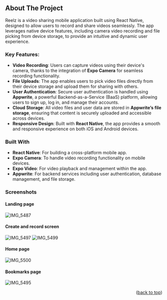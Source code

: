 <a id="readme-top"></a>
<!-- ABOUT THE PROJECT -->
## About The Project

Reelz is a video sharing mobile application built using React Native, designed to allow users to record and share videos seamlessly. The app leverages native device features, including camera video recording and file picking from device storage, to provide an intuitive and dynamic user experience.

### Key Features:
- **Video Recording**: Users can capture videos using their device's camera, thanks to the integration of **Expo Camera** for seamless recording functionality.
- **File Uploads**: The app enables users to pick video files directly from their device storage and upload them for sharing with others.
- **User Authentication**: Secure user authentication is handled using **Appwrite**, a powerful Backend-as-a-Service (BaaS) platform, allowing users to sign up, log in, and manage their accounts.
- **Cloud Storage**: All video files and user data are stored in **Appwrite’s file storage**, ensuring that content is securely uploaded and accessible across devices.
- **Responsive Design**: Built with **React Native**, the app provides a smooth and responsive experience on both iOS and Android devices.

### Built With
- **React Native**: For building a cross-platform mobile app.
- **Expo Camera**: To handle video recording functionality on mobile devices.
- **Expo Video**: For video playback and management within the app.
- **Appwrite**: For backend services including user authentication, database management, and file storage.
  
### Screenshots
#### Landing page
![IMG_5487](https://github.com/user-attachments/assets/06756a5e-2330-4db3-90a6-200958958e67)
#### Create and record screen
![IMG_5497](https://github.com/user-attachments/assets/8457b1a8-bc4e-4750-9055-53e318b793d2)
![IMG_5499](https://github.com/user-attachments/assets/f2249aae-17a0-4f64-9302-fbec1007c3fe)
#### Home page
![IMG_5500](https://github.com/user-attachments/assets/0de17ea7-7c08-4c4c-bf8e-dbd74f6ca45a)
#### Bookmarks page
![IMG_5495](https://github.com/user-attachments/assets/100e133d-62b1-46a6-97cc-436f09479568)
<p align="right">(<a href="#readme-top">back to top</a>)</p>
